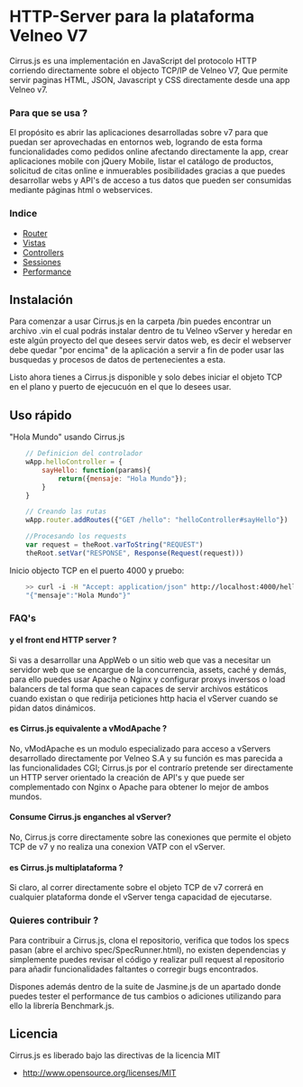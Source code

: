 # HTTP-Server para la plataforma Velneo V7

Cirrus.js es una implementación en JavaScript del protocolo HTTP corriendo directamente sobre el objecto TCP/IP de Velneo V7, Que permite servir paginas HTML, JSON, Javascript y CSS directamente desde una app Velneo v7.

### Para que se usa ?

El propósito es abrir las aplicaciones desarrolladas sobre v7 para que puedan ser aprovechadas en entornos web, logrando de esta forma funcionalidades como pedidos online afectando directamente la app, crear aplicaciones mobile con jQuery Mobile, listar el catálogo de productos, solicitud de citas online e inmuerables posibilidades gracias a que puedes desarrollar webs y API's de acceso a tus datos que pueden ser consumidas mediante páginas html o webservices.

### Indice

* [Router](https://github.com/Heavyblade/cirrus/wiki/Router)
* [Vistas](https://github.com/Heavyblade/cirrus/wiki/Vistas)
* [Controllers](https://github.com/Heavyblade/cirrus/wiki/controllers)
* [Sessiones](https://github.com/Heavyblade/cirrus/wiki/sessiones-y-cookies)
* [Performance](https://github.com/Heavyblade/cirrus/wiki/performance)


## Instalación

Para comenzar a usar Cirrus.js en la carpeta /bin puedes encontrar un archivo .vin el cual podrás instalar dentro de tu Velneo vServer y heredar en este algún proyecto del que desees servir datos web, es decir el webserver debe quedar "por encima" de la aplicación a servir a fin de poder usar las busquedas y procesos de datos de pertenecientes a esta.

Listo ahora tienes a Cirrus.js disponible y solo debes iniciar el objeto TCP en el plano y puerto de ejecucuón en el que lo desees usar.

## Uso rápido

"Hola Mundo" usando Cirrus.js

```javascript
	// Definicion del controlador
	wApp.helloController = {
		sayHello: function(params){
			return({mensaje: "Hola Mundo"});
		}
	}

	// Creando las rutas
	wApp.router.addRoutes({"GET /hello": "helloController#sayHello"})

	//Procesando los requests
	var request = theRoot.varToString("REQUEST")
	theRoot.setVar("RESPONSE", Response(Request(request)))
```

Inicio objecto TCP en el puerto 4000 y pruebo:

```bash
	>> curl -i -H "Accept: application/json" http://localhost:4000/hello
	"{"mensaje":"Hola Mundo"}"
```
### FAQ's

#### y el front end HTTP server ?

Si vas a desarrollar una AppWeb o un sitio web que vas a necesitar un servidor web que se encargue de la concurrencia, assets, caché y demás, para ello puedes usar Apache o Nginx y configurar proxys inversos o load balancers de tal forma que sean capaces de servir archivos estáticos cuando existan o que redirija peticiones http hacia el vServer cuando se pidan datos dinámicos.

#### es Cirrus.js equivalente a vModApache ?

No, vModApache es un modulo especializado para acceso a vServers desarrollado directamente por Velneo S.A y su función es mas parecida a las funcionalidades CGI; Cirrus.js por el contrarío pretende ser directamente un HTTP server orientado la creación de API's y que puede ser complementado con Nginx o Apache para obtener lo mejor de ambos mundos.

#### Consume Cirrus.js enganches al vServer?

No, Cirrus.js corre directamente sobre las conexiones que permite el objeto TCP de v7 y no realiza una conexion VATP con el vServer.

#### es Cirrus.js multiplataforma ?

Si claro, al correr directamente sobre el objeto TCP de v7 correrá en cualquier plataforma donde el vServer tenga capacidad de ejecutarse.

### Quieres contribuir ?

Para contribuir a Cirrus.js, clona el repositorio, verifica que todos los specs pasan (abre el archivo spec/SpecRunner.html), no existen dependencias y simplemente puedes revisar el código y realizar pull request al repositorio para añadir funcionalidades faltantes o corregir bugs encontrados.

Dispones además dentro de la suite de Jasmine.js de un apartado donde puedes tester el performance de tus cambios o adiciones utilizando para ello la librería Benchmark.js.

## Licencia

Cirrus.js es liberado bajo las directivas de la licencia MIT

* http://www.opensource.org/licenses/MIT
